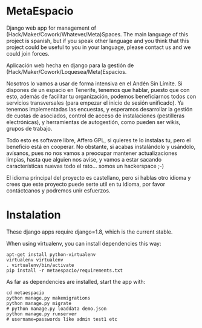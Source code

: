 MetaEspacio
===========

Django web app for management of (Hack/Maker/Cowork/Whatever/Meta)Spaces. The
main language of this project is spanish, but if you speak other language and
you think that this project could be useful to you in your language, please
contact us and we could join forces.

Aplicación web hecha en django para la gestión de
(Hack/Maker/Cowork/Loquesea/Meta)Espacios.

Nosotros lo vamos a usar de forma intensiva en el Andén Sin Límite. Si dispones
de un espacio en Tenerife, tenemos que hablar, puesto que con esto, además de
facilitar tu organización, podemos beneficiarnos todos con servicios
transversales (para empezar el inicio de sesión unificado). Ya tenemos
implementadas las encuestas, y esperamos desarrollar la gestión de cuotas de
asociados, control de acceso de instalaciones (pestilleras electrónicas), y
herramientas de autogestión, como pueden ser wikis, grupos de trabajo.

Todo esto es software libre, Affero GPL, si quieres te lo instalas tu, pero el
beneficio está en cooperar.  No obstante, si acabas instalándolo y usándolo,
avísanos, pues no nos vamos a preocupar mantener actualizaciones limpias, hasta
que alguien nos avise, y vamos a estar sacando características nuevas todo el
rato... somos un hackerspace ;-)

El idioma principal del proyecto es castellano, pero si hablas otro idioma y
crees que este proyecto puede serte util en tu idioma, por favor contáctcanos y
podremos unir esfuerzos.


Instalation
===========

These django apps require django=1.8, which is the current stable.

When using virtualenv, you can install dependencies this way:

    apt-get install python-virtualenv
    virtualenv virtualenv
    . virtualenv/bin/activate
    pip install -r metaespacio/requirements.txt

As far as dependencies are installed, start the app with:

    cd metaespacio
    python manage.py makemigrations
    python manage.py migrate
    # python manage.py loaddata demo.json
    python manage.py runserver
    # username=passwords like admin test1 etc
